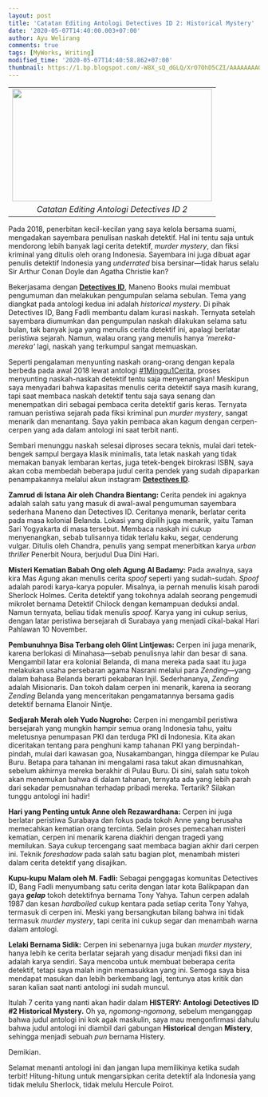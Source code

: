 ```yaml
---
layout: post
title: 'Catatan Editing Antologi Detectives ID 2: Historical Mystery'
date: '2020-05-07T14:40:00.003+07:00'
author: Ayu Welirang
comments: true
tags: [MyWorks, Writing]
modified_time: '2020-05-07T14:40:58.862+07:00'
thumbnail: https://1.bp.blogspot.com/-W8X_sQ_dGLQ/XrO7OhD5CZI/AAAAAAAAGVs/1Fg_jKjHwo4DBPJwQ-p9sZJmr-JgaBtTwCLcBGAsYHQ/s72-c/catatan-editing-antologi-detectives-id-ayuwelirang.png
---
```


<table align="center" cellpadding="0" cellspacing="0" class="tr-caption-container" style="margin-left: auto; margin-right: auto; text-align: center;"><tbody><tr><td style="text-align: center;"><a href="https://1.bp.blogspot.com/-W8X_sQ_dGLQ/XrO7OhD5CZI/AAAAAAAAGVs/1Fg_jKjHwo4DBPJwQ-p9sZJmr-JgaBtTwCLcBGAsYHQ/s1600/catatan-editing-antologi-detectives-id-ayuwelirang.png" imageanchor="1" style="margin-left: auto; margin-right: auto;"><img border="0" data-original-height="315" data-original-width="560" height="225" src="https://1.bp.blogspot.com/-W8X_sQ_dGLQ/XrO7OhD5CZI/AAAAAAAAGVs/1Fg_jKjHwo4DBPJwQ-p9sZJmr-JgaBtTwCLcBGAsYHQ/s400/catatan-editing-antologi-detectives-id-ayuwelirang.png" width="400" /></a></td></tr><tr><td class="tr-caption" style="text-align: center;"><i>Catatan Editing Antologi Detectives ID 2</i></td></tr></tbody></table>

Pada 2018, penerbitan kecil-kecilan yang saya kelola bersama suami, mengadakan sayembara penulisan naskah detektif. Hal ini tentu saja untuk mendorong lebih banyak lagi cerita detektif, *murder mystery*, dan fiksi kriminal yang ditulis oleh orang Indonesia. Sayembara ini juga dibuat agar penulis detektif Indonesia yang *underrated* bisa bersinar—tidak harus selalu Sir Arthur Conan Doyle dan Agatha Christie kan?

Bekerjasama dengan [**Detectives ID**](https://detectivestoryid.wordpress.com/2018/10/25/ayu-welirang-sosok-dibalik-maneno-books/), Maneno Books mulai membuat pengumuman dan melakukan pengumpulan selama sebulan. Tema yang diangkat pada antologi kedua ini adalah *historical mystery*. Di pihak Detectives ID, Bang Fadli membantu dalam kurasi naskah. Ternyata setelah sayembara diumumkan dan pengumpulan naskah dilakukan selama satu bulan, tak banyak juga yang menulis cerita detektif ini, apalagi berlatar peristiwa sejarah. Namun, walau orang yang menulis hanya *'mereka-mereka'* lagi, naskah yang terkumpul sangat memuaskan.

Seperti pengalaman menyunting naskah orang-orang dengan kepala berbeda pada awal 2018 lewat antologi [#1Minggu1Cerita](https://www.ayuwelirang.com/2018/catatan-editing-naskah-antologi-cerpen-1minggu1cerita), proses menyunting naskah-naskah detektif tentu saja menyenangkan! Meskipun saya menyadari bahwa kapasitas menulis cerita detektif saya masih kurang, tapi saat membaca naskah detektif tentu saja saya senang dan menempatkan diri sebagai pembaca cerita detektif garis keras. Ternyata ramuan peristiwa sejarah pada fiksi kriminal pun *murder mystery*, sangat menarik dan menantang. Saya yakin pembaca akan kagum dengan cerpen-cerpen yang ada dalam antologi ini saat terbit nanti.

Sembari menunggu naskah selesai diproses secara teknis, mulai dari tetek-bengek sampul bergaya klasik minimalis, tata letak naskah yang tidak memakan banyak lembaran kertas, juga tetek-bengek birokrasi ISBN, saya akan coba membedah beberapa judul cerita pendek yang sudah dipaparkan penampakannya melalui akun instagram [**Detectives ID**](https://instagram.com/detectives_id).

**Zamrud di Istana Air oleh Chandra Bientang:** Cerita pendek ini agaknya adalah salah satu yang masuk di awal-awal pengumuman sayembara sederhana Maneno dan Detectives ID. Ceritanya menarik, berlatar cerita pada masa kolonial Belanda. Lokasi yang dipilih juga menarik, yaitu Taman Sari Yogyakarta di masa tersebut. Membaca naskah ini cukup menyenangkan, sebab tulisannya tidak terlalu kaku, segar, cenderung vulgar. Ditulis oleh Chandra, penulis yang sempat menerbitkan karya *urban thriller* Penerbit Noura, berjudul Dua Dini Hari.

**Misteri Kematian Babah Ong oleh Agung Al Badamy:** Pada awalnya, saya kira Mas Agung akan menulis cerita *spoof* seperti yang sudah-sudah. *Spoof* adalah parodi karya-karya populer. Misalnya, ia pernah menulis kisah parodi Sherlock Holmes. Cerita detektif yang tokohnya adalah seorang pengemudi mikrolet bernama Detektif Chilock dengan kemampuan deduksi andal. Namun ternyata, beliau tidak menulis *spoof.* Karya yang ini cukup serius, dengan latar peristiwa bersejarah di Surabaya yang menjadi cikal-bakal Hari Pahlawan 10 November.

**Pembunuhnya Bisa Terbang oleh Glint Lintjewas:** Cerpen ini juga menarik, karena berlokasi di Minahasa—sebab penulisnya lahir dan besar di sana. Mengambil latar era kolonial Belanda, di mana mereka pada saat itu juga melakukan usaha persebaran agama Nasrani melalui para *Zending*—yang dalam bahasa Belanda berarti pekabaran Injil. Sederhananya, *Zending* adalah Misionaris. Dan tokoh dalam cerpen ini menarik, karena ia seorang *Zending* Belanda yang menceritakan pengamatannya bersama gadis detektif bernama Elanoir Nintje.

**Sedjarah Merah oleh Yudo Nugroho:** Cerpen ini mengambil peristiwa bersejarah yang mungkin hampir semua orang Indonesia tahu, yaitu meletusnya penumpasan PKI dan terduga PKI di Indonesia. Kita akan diceritakan tentang para penghuni kamp tahanan PKI yang berpindah-pindah, mulai dari kawasan goa, Nusakambangan, hingga dilempar ke Pulau Buru. Betapa para tahanan ini mengalami rasa takut akan dimusnahkan, sebelum akhirnya mereka berakhir di Pulau Buru. Di sini, salah satu tokoh akan menemukan bahwa di dalam tahanan, ternyata ada yang lebih parah dari sekadar pemusnahan terhadap pribadi mereka. Tertarik? Silakan tunggu antologi ini hadir!

**Hari yang Penting untuk Anne oleh Rezawardhana:** Cerpen ini juga berlatar peristiwa Surabaya dan fokus pada tokoh Anne yang berusaha memecahkan kematian orang tercinta. Selain proses pemecahan misteri kematian, cerpen ini menarik karena diakhiri dengan tragedi yang memilukan. Saya cukup tercengang saat membaca bagian akhir dari cerpen ini. Teknik *foreshadow* pada salah satu bagian plot, menambah misteri dalam cerita detektif yang disajikan.

**Kupu-kupu Malam oleh M. Fadli:** Sebagai penggagas komunitas Detectives ID, Bang Fadli menyumbang satu cerita dengan latar kota Balikpapan dan gaya _**gelap**_ tokoh detektifnya bernama Tony Yahya. Tahun cerpen adalah 1987 dan kesan *hardboiled* cukup kentara pada setiap cerita Tony Yahya, termasuk di cerpen ini. Meski yang bersangkutan bilang bahwa ini tidak termasuk *murder mystery*, tapi cerita ini cukup segar dan menambah warna dalam antologi.

**Lelaki Bernama Sidik:** Cerpen ini sebenarnya juga bukan *murder mystery*, hanya lebih ke cerita berlatar sejarah yang disadur menjadi fiksi dan ini adalah karya sendiri. Saya mencoba untuk membuat beberapa cerita detektif, tetapi saya malah ingin memasukkan yang ini. Semoga saya bisa mendapat masukan dan lebih berkembang lagi, tentunya atas kritik dan saran kalian saat nanti antologi ini sudah muncul.

Itulah 7 cerita yang nanti akan hadir dalam **HISTERY: Antologi Detectives ID #2 Historical Mystery.** Oh ya, _ngomong-ngomong_, sebelum menganggap bahwa judul antologi ini kok agak maskulin, saya mau mengonfirmasi dahulu bahwa judul antologi ini diambil dari gabungan **Historical** dengan **Mistery**, sehingga menjadi sebuah *pun* bernama Histery.

Demikian.

Selamat menanti antologi ini dan jangan lupa memilikinya ketika sudah terbit! Hitung-hitung untuk mengarsipkan cerita detektif ala Indonesia yang tidak melulu Sherlock, tidak melulu Hercule Poirot.
